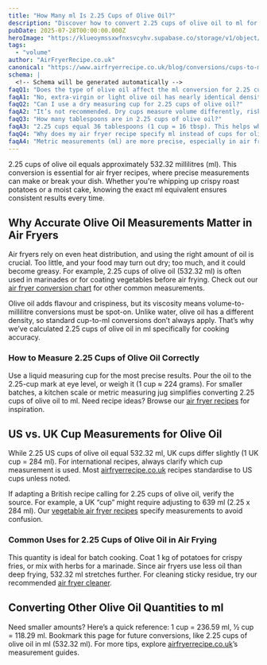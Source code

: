 ```yaml
---
title: "How Many ml Is 2.25 Cups of Olive Oil?"
description: "Discover how to convert 2.25 cups of olive oil to ml for perfect air fryer recipes. Get precise measurements in seconds!"
pubDate: 2025-07-28T00:00:00.000Z
heroImage: "https://klueoymssxwfnxsvcyhv.supabase.co/storage/v1/object/public/Shmucket/how-many-ml-is-2-25-cups-of-olive-oil.webp"
tags:
  - "volume"
author: "AirFryerRecipe.co.uk"
canonical: "https://www.airfryerrecipe.co.uk/blog/conversions/cups-to-ml/how-many-ml-is-2-25-cups-of-olive-oil"
schema: |
  <!-- Schema will be generated automatically -->
faqQ1: "Does the type of olive oil affect the ml conversion for 2.25 cups?"
faqA1: "No, extra-virgin or light olive oil has nearly identical density. 2.25 cups will always equal ~532.32 ml, regardless of variety. However, flavoured oils with additives may vary slightly."
faqQ2: "Can I use a dry measuring cup for 2.25 cups of olive oil?"
faqA2: "It’s not recommended. Dry cups measure volume differently, risking inaccuracy. Always use a liquid measuring cup or kitchen scale for 2.25 cups of olive oil (532.32 ml) in air fryer recipes."
faqQ3: "How many tablespoons are in 2.25 cups of olive oil?"
faqA3: "2.25 cups equal 36 tablespoons (1 cup = 16 tbsp). This helps when scaling down recipes. For air frying, tablespoons are handy for light coating—like in our <a href=https://www.airfryerrecipe.co.uk/recipe-category/chicken>chicken recipes</a>."
faqQ4: "Why does my air fryer recipe specify ml instead of cups for olive oil?"
faqA4: "Metric measurements (ml) are more precise, especially in air fryers where oil quantity impacts texture. If a recipe lists 532.32 ml, it’s likely converted from 2.25 cups for accuracy. Always check the source’s measurement system."
---
```

<p>2.25 cups of olive oil equals approximately 532.32 millilitres (ml). This conversion is essential for air fryer recipes, where precise measurements can make or break your dish. Whether you're whipping up crispy roast potatoes or a moist cake, knowing the exact ml equivalent ensures consistent results every time.</p>

<h2>Why Accurate Olive Oil Measurements Matter in Air Fryers</h2>  
<p>Air fryers rely on even heat distribution, and using the right amount of oil is crucial. Too little, and your food may turn out dry; too much, and it could become greasy. For example, 2.25 cups of olive oil (532.32 ml) is often used in marinades or for coating vegetables before air frying. Check out our <a href=https://www.airfryerrecipe.co.uk/air-fryer-conversion-chart>air fryer conversion chart</a> for other common measurements.</p>  

<p>Olive oil adds flavour and crispiness, but its viscosity means volume-to-millilitre conversions must be spot-on. Unlike water, olive oil has a different density, so standard cup-to-ml conversions don’t always apply. That’s why we’ve calculated 2.25 cups of olive oil in ml specifically for cooking accuracy.</p>  

<h3>How to Measure 2.25 Cups of Olive Oil Correctly</h3>  
<p>Use a liquid measuring cup for the most precise results. Pour the oil to the 2.25-cup mark at eye level, or weigh it (1 cup ≈ 224 grams). For smaller batches, a kitchen scale or metric measuring jug simplifies converting 2.25 cups of olive oil to ml. Need recipe ideas? Browse our <a href=https://www.airfryerrecipe.co.uk/recipes>air fryer recipes</a> for inspiration.</p>  

<h2>US vs. UK Cup Measurements for Olive Oil</h2>  
<p>While 2.25 US cups of olive oil equal 532.32 ml, UK cups differ slightly (1 UK cup = 284 ml). For international recipes, always clarify which cup measurement is used. Most <a href=https://www.airfryerrecipe.co.uk>airfryerrecipe.co.uk</a> recipes standardise to US cups unless noted.</p>  

<p>If adapting a British recipe calling for 2.25 cups of olive oil, verify the source. For example, a UK “cup” might require adjusting to 639 ml (2.25 x 284 ml). Our <a href=https://www.airfryerrecipe.co.uk/recipe-category/vegetables>vegetable air fryer recipes</a> specify measurements to avoid confusion.</p>  

<h3>Common Uses for 2.25 Cups of Olive Oil in Air Frying</h3>  
<p>This quantity is ideal for batch cooking. Coat 1 kg of potatoes for crispy fries, or mix with herbs for a marinade. Since air fryers use less oil than deep frying, 532.32 ml stretches further. For cleaning sticky residue, try our recommended <a href=https://www.airfryerrecipe.co.uk/air-fryer-cleaner>air fryer cleaner</a>.</p>  

<h2>Converting Other Olive Oil Quantities to ml</h2>  
<p>Need smaller amounts? Here’s a quick reference: 1 cup = 236.59 ml, ½ cup = 118.29 ml. Bookmark this page for future conversions, like 2.25 cups of olive oil in ml (532.32 ml). For more tips, explore <a href=https://www.airfryerrecipe.co.uk>airfryerrecipe.co.uk</a>’s measurement guides.</p>
